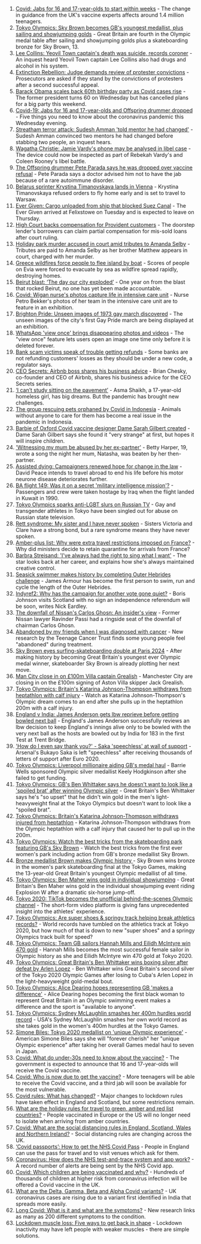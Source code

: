 1. [Covid: Jabs for 16 and 17-year-olds to start within weeks](https://www.bbc.co.uk/news/uk-58091693) - The change in guidance from the UK's vaccine experts affects around 1.4 million teenagers.
2. [Tokyo Olympics: Sky Brown becomes GB's youngest medallist, plus sailing and showjumping golds](https://www.bbc.co.uk/sport/olympics/58082545) - Great Britain are fourth in the Olympic medal table after sailing and showjumping golds plus a skateboarding bronze for Sky Brown, 13.
3. [Lee Collins: Yeovil Town captain's death was suicide, records coroner](https://www.bbc.co.uk/news/uk-england-somerset-58090985) - An inquest heard Yeovil Town captain Lee Collins also had drugs and alcohol in his system.
4. [Extinction Rebellion: Judge demands review of protester convictions](https://www.bbc.co.uk/news/uk-58092234) - Prosecutors are asked if they stand by the convictions of protesters after a second successful appeal.
5. [Barack Obama scales back 60th birthday party as Covid cases rise](https://www.bbc.co.uk/news/world-us-canada-58083780) - The former president turns 60 on Wednesday but has cancelled plans for a big party this weekend.
6. [Covid-19: Jabs for 16 and 17-year-olds and Offspring drummer dropped](https://www.bbc.co.uk/news/uk-58087521) - Five things you need to know about the coronavirus pandemic this Wednesday evening.
7. [Streatham terror attack: Sudesh Amman 'told mentor he had changed'](https://www.bbc.co.uk/news/uk-england-london-58090651) - Sudesh Amman convinced two mentors he had changed before stabbing two people, an inquest hears.
8. [Wagatha Christie: Jamie Vardy's phone may be analysed in libel case](https://www.bbc.co.uk/news/newsbeat-58093015) - The device could now be inspected as part of Rebekah Vardy's and Coleen Rooney's libel battle.
9. [The Offspring drummer Pete Parada says he was dropped over vaccine refusal](https://www.bbc.co.uk/news/entertainment-arts-58085459) - Pete Parada says a doctor advised him not to have the jab because of a rare autoimmune disorder.
10. [Belarus sprinter Krystina Timanovskaya lands in Vienna](https://www.bbc.co.uk/news/world-europe-58081254) - Krystina Timanovskaya refused orders to fly home early and is set to travel to Warsaw.
11. [Ever Given: Cargo unloaded from ship that blocked Suez Canal](https://www.bbc.co.uk/news/uk-england-suffolk-58085950) - The Ever Given arrived at Felixstowe on Tuesday and is expected to leave on Thursday.
12. [High Court backs compensation for Provident customers](https://www.bbc.co.uk/news/business-58089605) - The doorstep lender's borrowers can claim partial compensation for mis-sold loans after court ruling.
13. [Holiday park murder accused in court amid tributes to Amanda Selby](https://www.bbc.co.uk/news/uk-wales-58083395) - Tributes are paid to Amanda Selby as her brother Matthew appears in court, charged with her murder.
14. [Greece wildfires force people to flee island by boat](https://www.bbc.co.uk/news/world-europe-58093275) - Scores of people on Evia were forced to evacuate by sea as wildfire spread rapidly, destroying homes.
15. [Beirut blast: ‘The day our city exploded’](https://www.bbc.co.uk/news/world-middle-east-58076999) - One year on from the blast that rocked Beirut, no one has yet been made accountable.
16. [Covid: Wigan nurse's photos capture life in intensive care unit](https://www.bbc.co.uk/news/uk-england-manchester-58091299) - Nurse Petro Bekker's photos of her team in the intensive care unit are to feature in an exhibition.
17. [Brighton Pride: Unseen images of 1973 gay march discovered](https://www.bbc.co.uk/news/uk-england-sussex-58083493) - The unseen images of the city's first Gay Pride march are being displayed at an exhibition.
18. [WhatsApp 'view once' brings disappearing photos and videos](https://www.bbc.co.uk/news/technology-58087379) - The "view once" feature lets users open an image one time only before it is deleted forever.
19. [Bank scam victims speak of trouble getting refunds](https://www.bbc.co.uk/news/uk-england-northamptonshire-58077621) - Some banks are not refunding customers' losses as they should be under a new code, a regulator says.
20. [CEO Secrets: Airbnb boss shares his business advice](https://www.bbc.co.uk/news/business-58025562) - Brian Chesky, co-founder and CEO of Airbnb, shares his business advice for the CEO Secrets series.
21. [ ‘I can’t study sitting on the pavement’](https://www.bbc.co.uk/news/world-asia-india-58025055) - Asma Shaikh, a 17-year-old homeless girl, has big dreams. But the pandemic has brought new challenges.
22. [The group rescuing pets orphaned by Covid in Indonesia](https://www.bbc.co.uk/news/world-asia-58082216) - Animals without anyone to care for them has become a real issue in the pandemic in Indonesia.
23. [Barbie of Oxford Covid vaccine designer Dame Sarah Gilbert created](https://www.bbc.co.uk/news/uk-58077396) - Dame Sarah Gilbert says she found it "very strange" at first, but hopes it will inspire children.
24. ['Witnessing my mum be abused by her ex-partner'](https://www.bbc.co.uk/news/uk-58063101) - Betty Harper, 19, wrote a song the night her mum, Natasha, was beaten by her then-partner.
25. [Assisted dying: Campaigners renewed hope for change in the law](https://www.bbc.co.uk/news/uk-england-london-58014609) - David Peace intends to travel abroad to end his life before his motor neurone disease deteriorates further.
26. [BA flight 149: Was it on a secret 'military intelligence mission'?](https://www.bbc.co.uk/news/uk-58087520) - Passengers and crew were taken hostage by Iraq when the flight landed in Kuwait in 1990.
27. [Tokyo Olympics sparks anti-LGBT slurs on Russian TV](https://www.bbc.co.uk/news/world-europe-58029133) - Gay and transgender athletes in Tokyo have been singled out for abuse on Russian state television.
28. [Rett syndrome: My sister and I have never spoken](https://www.bbc.co.uk/news/disability-58073175) - Sisters Victoria and Clare have a strong bond, but a rare syndrome means they have never spoken.
29. [Amber-plus list: Why were extra travel restrictions imposed on France?](https://www.bbc.co.uk/news/58061520) - Why did ministers decide to retain quarantine for arrivals from France?
30. [Barbra Streisand: 'I've always had the right to sing what I want'](https://www.bbc.co.uk/news/entertainment-arts-58056164) - The star looks back at her career, and explains how she's always maintained creative control.
31. [Seasick swimmer makes history by completing Outer Hebrides challenge](https://www.bbc.co.uk/news/uk-scotland-edinburgh-east-fife-58059477) - James Armour has become the first person to swim, run and cycle the length of the Outer Hebrides.
32. [Indyref2: Why has the campaign for another vote gone quiet?](https://www.bbc.co.uk/news/uk-politics-58079551) - Boris Johnson visits Scotland with no sign an independence referendum will be soon, writes Nick Eardley.
33. [The downfall of Nissan's Carlos Ghosn: An insider's view](https://www.bbc.co.uk/news/business-58070929) - Former Nissan lawyer Ravinder Passi had a ringside seat of the downfall of chairman Carlos Ghosn.
34. [Abandoned by my friends when I was diagnosed with cancer](https://www.bbc.co.uk/news/newsbeat-58033162) - New research by the Teenage Cancer Trust finds some young people feel "abandoned" during treatment.
35. [Sky Brown eyes surfing-skateboarding double at Paris 2024](https://www.bbc.co.uk/sport/olympics/58084934) - After making history by becoming Great Britain's youngest ever Olympic medal winner, skateboarder Sky Brown is already plotting her next move.
36. [Man City close in on £100m Villa captain Grealish](https://www.bbc.co.uk/sport/football/58088911) - Manchester City are closing in on the £100m signing of Aston Villa skipper Jack Grealish.
37. [Tokyo Olympics: Britain's Katarina Johnson-Thompson withdraws from heptathlon with calf injury](https://www.bbc.co.uk/sport/av/olympics/58092107) - Watch as Katarina Johnson-Thompson's Olympic dream comes to an end after she pulls up in the heptathlon 200m with a calf injury.
38. [England v India: James Anderson gets lbw reprieve before getting bowled next ball](https://www.bbc.co.uk/sport/av/cricket/58090794) - England's James Anderson successfully reviews an lbw decision to keep England's innings alive only to be bowled with the very next ball as the hosts are bowled out by India for 183 in the first Test at Trent Bridge.
39. ['How do I even say thank you?' - Saka 'speechless' at wall of support](https://www.bbc.co.uk/sport/football/58086692) - Arsenal's Bukayo Saka is left "speechless" after receiving thousands of letters of support after Euro 2020.
40. [Tokyo Olympics: Liverpool millionaire aiding GB's medal haul](https://www.bbc.co.uk/news/uk-england-merseyside-58088648) - Barrie Wells sponsored Olympic silver medallist Keely Hodgkinson after she failed to get funding.
41. [Tokyo Olympics: GB's Ben Whittaker says he doesn't want to look like a 'spoiled brat' after winning Olympic silver](https://www.bbc.co.uk/sport/av/olympics/58085095) - Great Britain's Ben Whittaker says he's "so upset" that he didn't win gold in the men's light-heavyweight final at the Tokyo Olympics but doesn't want to look like a "spoiled brat".
42. [Tokyo Olympics: Britain's Katarina Johnson-Thompson withdraws injured from heptathlon](https://www.bbc.co.uk/sport/olympics/58082673) - Katarina Johnson-Thompson withdraws from the Olympic heptathlon with a calf injury that caused her to pull up in the 200m.
43. [Tokyo Olympics: Watch the best tricks from the skateboarding park featuring GB's Sky Brown](https://www.bbc.co.uk/sport/av/olympics/58089843) - Watch the best tricks from the first ever women's park including action from GB's bronze medallist Sky Brown.
44. [Bronze medallist Brown makes Olympic history ](https://www.bbc.co.uk/sport/olympics/58082535) - Sky Brown wins bronze in the women's park skateboarding final at the Tokyo Games, making the 13-year-old Great Britain's youngest Olympic medallist of all time.
45. [Tokyo Olympics: Ben Maher wins gold in individual showjumping](https://www.bbc.co.uk/sport/olympics/58083290) - Great Britain's Ben Maher wins gold in the individual showjumping event riding Explosion W after a dramatic six-horse jump-off.
46. [Tokyo 2020: TikTok becomes the unofficial behind-the-scenes Olympic channel](https://www.bbc.co.uk/news/world-australia-58053519) - The short-form video platform is giving fans unprecedented insight into the athletes' experience.
47. [Tokyo Olympics: Are super shoes & springy track helping break athletics records?](https://www.bbc.co.uk/sport/olympics/58084865) - World records have tumbled on the athletics track at Tokyo 2020, but how much of that is down to new "super shoes" and a springy Olympics track built for speed?
48. [Tokyo Olympics: Team GB sailors Hannah Mills and Eilidh McIntyre win 470 gold](https://www.bbc.co.uk/sport/olympics/58083440) - Hannah Mills becomes the most successful female sailor in Olympic history as she and Eilidh McIntyre win 470 gold at Tokyo 2020.
49. [Tokyo Olympics: Great Britain's Ben Whittaker wins boxing silver after defeat by Arlen Lopez](https://www.bbc.co.uk/sport/olympics/58083205) - Ben Whittaker wins Great Britain's second silver of the Tokyo 2020 Olympic Games after losing to Cuba's Arlen Lopez in the light-heavyweight gold-medal bout.
50. [Tokyo Olympics: Alice Dearing hopes representing GB 'makes a difference'](https://www.bbc.co.uk/sport/av/olympics/58081828) - Alice Dearing hopes becoming the first black woman to represent Great Britain in an Olympic swimming event makes a difference and the sport is "available to anyone".
51. [Tokyo Olympics: Sydney McLaughlin smashes her 400m hurdles world record](https://www.bbc.co.uk/sport/olympics/58082285) - USA's Sydney McLaughlin smashes her own world record as she takes gold in the women's 400m hurdles at the Tokyo Games.
52. [Simone Biles: Tokyo 2020 medallist on 'unique Olympic experience'](https://www.bbc.co.uk/sport/olympics/58081505) - American Simone Biles says she will "forever cherish" her "unique Olympic experience" after taking her overall Games medal haul to seven in Japan.
53. [Covid: What do under-30s need to know about the vaccine?](https://www.bbc.co.uk/news/health-57273875) - The government is expected to announce that 16 and 17-year-olds will receive the Covid vaccine.
54. [Covid: Who is now due to get the vaccine?](https://www.bbc.co.uk/news/health-55045639) - More teenagers will be able to receive the Covid vaccine, and a third jab will soon be available for the most vulnerable.
55. [Covid rules: What has changed?](https://www.bbc.co.uk/news/explainers-52530518) - Major changes to lockdown rules have taken effect in England and Scotland, but some restrictions remain.
56. [What are the holiday rules for travel to green, amber and red list countries?](https://www.bbc.co.uk/news/explainers-52544307) - People vaccinated in Europe or the US will no longer need to isolate when arriving from amber countries.
57. [Covid: What are the social distancing rules in England, Scotland, Wales and Northern Ireland?](https://www.bbc.co.uk/news/uk-51506729) - Social distancing rules are changing across the UK.
58. [‘Covid passports’: How to get the NHS Covid Pass](https://www.bbc.co.uk/news/explainers-55718553) - People in England can use the pass for travel and to visit venues which ask for them.
59. [Coronavirus: How does the NHS test-and-trace system and app work?](https://www.bbc.co.uk/news/explainers-52442754) - A record number of alerts are being sent by the NHS Covid app.
60. [Covid: Which children are being vaccinated and why?](https://www.bbc.co.uk/news/health-57888429) - Hundreds of thousands of children at higher risk from coronavirus infection will be offered a Covid vaccine in the UK.
61. [What are the Delta, Gamma, Beta and Alpha Covid variants?](https://www.bbc.co.uk/news/health-55659820) - UK coronavirus cases are rising due to a variant first identified in India that spreads more easily.
62. [Long Covid: What is it and what are the symptoms?](https://www.bbc.co.uk/news/health-57833394) - New research links as many as 200 different symptoms to the condition.
63. [Lockdown muscle loss: Five ways to get back in shape](https://www.bbc.co.uk/news/uk-56887390) - Lockdown inactivity may have left people with weaker muscles - there are simple solutions.
